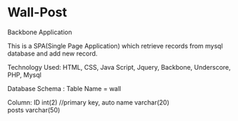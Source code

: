 Wall-Post
=========

Backbone Application

This is a SPA(Single Page Application) which retrieve records from mysql database and add new record.

Technology Used:
HTML,
CSS,
Java Script,
Jquery,
Backbone,
Underscore,
PHP,
Mysql

Database Schema : 
Table Name = wall

Column: 
ID      int(2) //primary key, auto
name  	varchar(20) 		
posts 	varchar(50)





